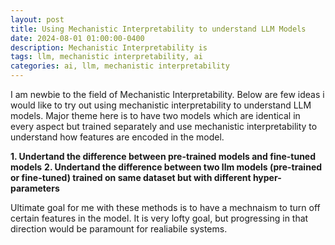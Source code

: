 ```yaml
---
layout: post
title: Using Mechanistic Interpretability to understand LLM Models
date: 2024-08-01 01:00:00-0400
description: Mechanistic Interpretability is 
tags: llm, mechanistic interpretability, ai
categories: ai, llm, mechanistic interpretability 
---
```


I am newbie to the field of Mechanistic Interpretability. Below are few ideas i would like to try out using mechanistic interpretability to understand LLM models. Major theme here is to have two models which are identical in every aspect but trained separately and use mechanistic interpretability to understand how features are encoded in the model.  

**1. Undertand the difference between pre-trained models and fine-tuned models**
**2. Undertand the difference between two llm models (pre-trained or fine-tuned) trained on same dataset but with different hyper-parameters**

Ultimate goal for me with these methods is to have a mechnaism to turn off certain features in the model. It is very lofty goal, but progressing in that direction would be paramount for realiabile systems. 



